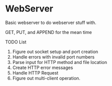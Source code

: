 # WebServer

Basic webserver to do webserver stuff with.

GET, PUT, and APPEND for the mean time


TODO List
1) Figure out socket setup and port creation
2) Handle errors with invalid port numbers
3) Parse input for HTTP method and file location
4) Create HTTP error messages
5) Handle HTTP Request
6) Figure out multi-client operation.
